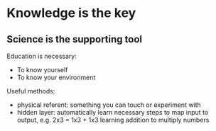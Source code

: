 # Knowledge is the key
## Science is the supporting tool
Education is necessary:
- To know yourself
- To know your environment

Useful methods:
- physical referent: something you can touch or experiment with
- hidden layer: automatically learn necessary steps to map input to output, e.g. 2x3 = 1x3 + 1x3 learning addition to multiply numbers 
